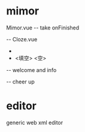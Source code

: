 # mimor

Mimor.vue -- take onFinished

<cloze> -- Cloze.vue

- <cloze> <blank>
- <填空> <空>

<cover> -- welcome and info

<ending> -- cheer up

# editor

generic web xml editor

